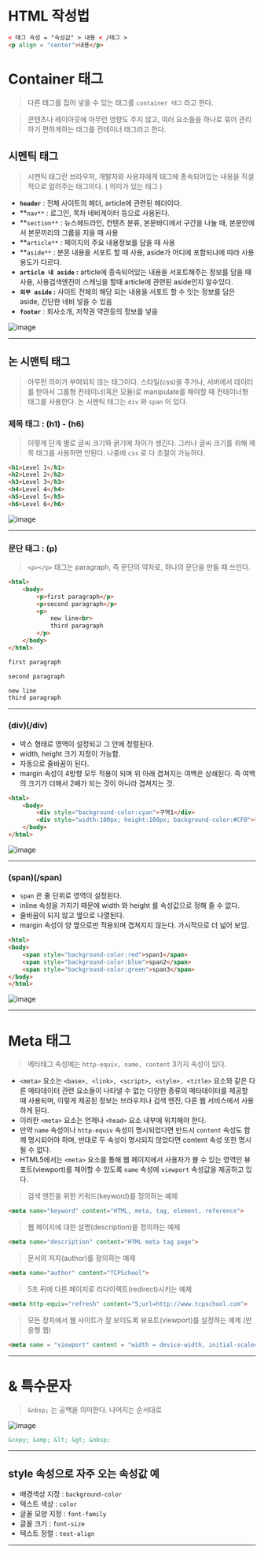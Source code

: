 # HTML 작성법

```html
< 태그 속성 = "속성값" > 내용 < /태그 >
<p align = "center">내용</p>
```

# Container 태그

> 다른 태그를 집어 넣을 수 있는 태그를 `container 태그` 라고 한다.
> 

> 콘텐츠나 레이아웃에 아무런 영향도 주지 않고, 여러 요소들을 하나로 묶어 관리하기 편하게하는 태그를 컨테이너 태그라고 한다.
> 

## 시멘틱 태그

> 시멘틱 태그란 브라우저, 개발자와 사용자에게 태그에 종속되어있는 내용을 직설적으로 알려주는 태그이다. ( 의미가 있는 태그 )
> 
- **`header`** : 전체 사이트의 헤더, article에 관련된 헤더이다.
- **`nav**` : 로그인, 목차 네비게이터 등으로 사용된다.
- **`section**` : 뉴스헤드라인, 컨텐츠 분류, 본문바디에서 구간을 나눌 때, 본문안에서 본문끼리의 그룹을 지을 때 사용
- **`article**` : 페이지의 주요 내용정보를 담을 때 사용
- **`aside**` : 분몬 내용을 서포트 할 때 사용, aside가 어디에 포함되냐에 따라 사용 용도가 다르다.
- **`article 내 aside` :** article에 종속되어있는 내용을 서포트해주는 정보를 담을 때 사용, 사용검색엔진이 스캐닝을 할때 article에 관련된 aside인지 알수있다.
- **`외부 aside` :** 사이트 전체의 해당 되는 내용을 서포트 할 수 잇는 정보를 담은 aside, 간단한 네비 넣을 수 있음
- **`footer`** : 회사소개, 저작권 약관등의 정보를 넣음

![image](https://user-images.githubusercontent.com/122594223/222658010-dd78cd8d-30a0-4be2-8d89-f1259cb494b5.png)

---

## 논 시맨틱 태그

> 아무런 의미가 부여되지 않는 태그이다. 스타일(css)을 주거나, 서버에서 데이터를 받아서 그룹형 컨테이너(혹은 모듈)로 manipulate를 해야할 때 컨테이너형 태그를 사용한다. 논 시멘틱 태그는 `div` 와 `span` 이 있다.
> 

### 제목 태그 **: (h1) - (h6)**

> 이렇게 단계 별로 글씨 크기와 굵기에 차이가 생긴다. 그러나 글씨 크기를 위해 제목 태그를 사용하면 안된다. 나중에 `css` 로 다 조절이 가능하다.
> 

```html
<h1>Level 1</h1>
<h2>Level 2</h2>
<h3>Level 3</h3>
<h4>Level 4</h4>
<h5>Level 5</h5>
<h6>Level 6</h6>
```
![image](https://user-images.githubusercontent.com/122594223/222658074-b7d22a55-20d2-4801-9c20-f91ba0b53e96.png)

---

### **문단 태그 : (p)**

> `<p></p>` 태그는 paragraph, 즉 문단의 약자로, 하나의 문단을 만들 때 쓰인다.
> 

```html
<html>
	<body>
		<p>first paragraph</p>
		<p>second paragraph</p>
		<p>
			new line<br>
			third paragraph
		</p>
	</body>
</html>
```

```html
first paragraph

second paragraph

new line
third paragraph
```

---

### (div)(/div)

- 박스 형태로 영역이 설정되고 그 안에 정렬된다.
- width, height 크기 지정이 가능함.
- 자동으로 줄바꿈이 된다.
- margin 속성이 4방향 모두 적용이 되며 위 아래 겹쳐지는 여백은 상쇄된다. 즉 여백의 크기가 더해서 2배가 되는 것이 아니라 겹쳐지는 것.

```html
<html>
	<body>
		<div style="background-color:cyan">구역1</div>
		<div style="width:100px; height:100px; background-color:#CF0">구역2</div>
	</body>
</html>
```
![image](https://user-images.githubusercontent.com/122594223/222658183-d9eed58f-5a85-492c-839a-90aec94d7066.png)

---

### (span)(/span)

- `span` 은 줄 단위로 영역이 설정된다.
- inline 속성을 가지기 때문에 width 와 height 를 속성값으로 정해 줄 수 없다.
- 줄바꿈이 되지 않고 옆으로 나열된다.
- margin 속성이 양 옆으로만 적용되며 겹쳐지지 않는다. 가시적으로 더 넓어 보임.

```html
<html>
<body>
	<span style="background-color:red">span1</span>
	<span style="background-color:blue">span2</span>
	<span style="background-color:green">span3</span>
</body>
</html>
```

![image](https://user-images.githubusercontent.com/122594223/222658234-38d630d7-e94e-409e-b863-7ddad9eb85dd.png)

---

# Meta 태그

> 메타태그 속성에는 `http-equiv, name, content` 3가지 속성이 있다.
> 
- `<meta>` 요소는 `<base>, <link>, <script>, <style>, <title>` 요소와 같은 다른 메타데이터 관련 요소들이 나타낼 수 없는 다양한 종류의 메타데이터를 제공할 때 사용되며, 이렇게 제공된 정보는 브라우저나 검색 엔진, 다른 웹 서비스에서 사용하게 된다.
- 이러한 `<meta>` 요소는 언제나 `<head>` 요소 내부에 위치해야 한다.
- 만약 `name` 속성이나 `http-equiv` 속성이 명시되었다면 반드시 `content` 속성도 함께 명시되어야 하며, 반대로 두 속성이 명시되지 않았다면 content 속성 또한 명시될 수 없다.
- HTML5에서는 `<meta>` 요소를 통해 웹 페이지에서 사용자가 볼 수 있는 영역인 뷰포트(viewport)를 제어할 수 있도록 `name` 속성에 `viewport` 속성값을 제공하고 있다.

> 검색 엔진을 위한 키워드(keyword)를 정의하는 예제
> 

```html
<meta name="keyword" content="HTML, meta, tag, element, reference">
```

> 웹 페이지에 대한 설명(description)을 정의하는 예제
> 

```html
<meta name="description" content="HTML meta tag page">
```

> 문서의 저자(author)를 정의하는 예제
> 

```html
<meta name="author" content="TCPSchool">
```

> 5초 뒤에 다른 페이지로 리다이렉트(redirect)시키는 예제
> 

```html
<meta http-equiv="refresh" content="5;url=http://www.tcpschool.com">
```

> 모든 장치에서 웹 사이트가 잘 보이도록 뷰포트(viewport)를 설정하는 예제 (반응형 웹)
> 

```html
<meta name = "viewport" content = "width = device-width, initial-scale=1, shrink-to-fit=no">
```

---

# & 특수문자

> `&nbsp;` 는 공백을 의미한다. 나머지는 순서대로
> 

![image](https://user-images.githubusercontent.com/122594223/222658314-04ea3b0e-2a81-49ca-a333-979fd8e22fba.png)

```html
&copy; &amp; &lt; &gt; &nbsp;
```

---

## **style 속성으로 자주 오는 속성값 예**

- 배경색상 지정 : `background-color`
- 텍스트 색상 : `color`
- 글꼴 모양 지정 : `font-family`
- 글꼴 크기 : `font-size`
- 텍스트 정렬 : `text-align`

---
